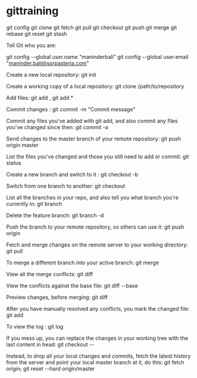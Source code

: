 
# gittraining
git config
git clone
git fetch
git pull
git checkout
git push
git merge
git rebase
git reset
git stash


Tell Git who you are:

git config --global user.name "maninderbali"
git config --global user.email "maninder.bali@sorpasteria.com"

Create a new local repository: git init

Create a working copy of a local repository: git clone /path/to/repository

Add files: git add <filename>, git add *

Commit changes : git commit -m "Commit message"

Commit any files you've added with git add, and also commit any files you've changed since then: git commit -a

Send changes to the master branch of your remote repository: git push origin master

List the files you've changed and those you still need to add or commit: git status

Create a new branch and switch to it : git checkout -b <branchname>

Switch from one branch to another:  git checkout <branchname>

List all the branches in your repo, and also tell you what branch you're currently in: git branch

Delete the feature branch: git branch -d <branchname>

Push the branch to your remote repository, so others can use it: git push origin <branchname>

Fetch and merge changes on the remote server to your working directory: git pull

To merge a different branch into your active branch: git merge <branchname>

View all the merge conflicts: git diff

View the conflicts against the base file: git diff --base <filename>

Preview changes, before merging: git diff <sourcebranch> <targetbranch>

After you have manually resolved any conflicts, you mark the changed file: git add <filename>

To view the log : git log

If you mess up, you can replace the changes in your working tree with the last content in head: git checkout -- <filename>

Instead, to drop all your local changes and commits, fetch the latest history from the server and point your local master branch at it, do this: git fetch origin; git reset --hard origin/master
